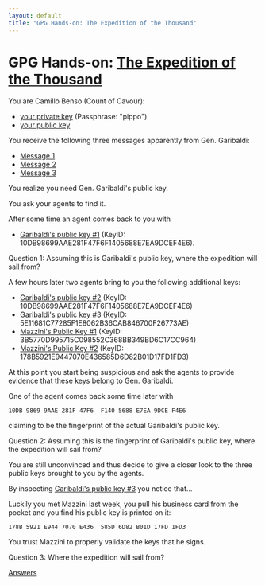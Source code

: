 ```yaml
--- 
layout: default
title: "GPG Hands-on: The Expedition of the Thousand"
---
```


# GPG Hands-on: [The Expedition of the Thousand](https://en.wikipedia.org/wiki/Expedition_of_the_Thousand)

You are Camillo Benso (Count of Cavour):
- [your private key](benso.prk) (Passphrase: "pippo")
- [your public key](benso.puk)

You receive the following three messages apparently from Gen. Garibaldi:

* [Message 1](sailing-off-1.gpg)
* [Message 2](sailing-off-2.gpg)
* [Message 3](sailing-off-3.gpg)

You realize you need Gen. Garibaldi's public key.

You ask your agents to find it.

After some time an agent comes back to you with
- [Garibaldi's public key #1](garibaldi1.puk) (KeyID: 10DB98699AAE281F47F6F1405688E7EA9DCEF4E6).

Question 1: Assuming this is Garibaldi's public key, where the expedition will sail from?
  
A few hours later two agents bring to you the following additional keys:
- [Garibaldi's public key #2](garibaldi2.puk) (KeyID: 10DB98699AAE281F47F6F1405688E7EA9DCEF4E6)
- [Garibaldi's public key #3](garibaldi3.puk) (KeyID: 5E11681C77285F1E8062B36CAB846700F26773AE)
- [Mazzini's Public Key #1](mazzini1.puk) (KeyID: 3B5770D995715C098552C368BB349BD6C17CC964)
- [Mazzini's Public Key #2](mazzini2.puk) (KeyID: 178B5921E9447070E436585D6D82B01D17FD1FD3)

At this point you start being suspicious and ask the agents to provide evidence that these keys belong to Gen. Garibaldi.

One of the agent comes back some time later with
```
10DB 9869 9AAE 281F 47F6  F140 5688 E7EA 9DCE F4E6
```
claiming to be the fingerprint of the actual Garibaldi's public key.

Question 2: Assuming this is the fingerprint of Garibaldi's public key, where the expedition will sail from?

You are still unconvinced and thus decide to give a closer look to the three public keys brought to you by the agents.

By inspecting [Garibaldi's public key #3](garibaldi3.puk) you notice that...

Luckily you met Mazzini last week, you pull his business card from the pocket and you find his public key is printed on it:
```
178B 5921 E944 7070 E436  585D 6D82 B01D 17FD 1FD3
```

You trust Mazzini to properly validate the keys that he signs.

Question 3: Where the expedition will sail from?

[Answers](answers)
